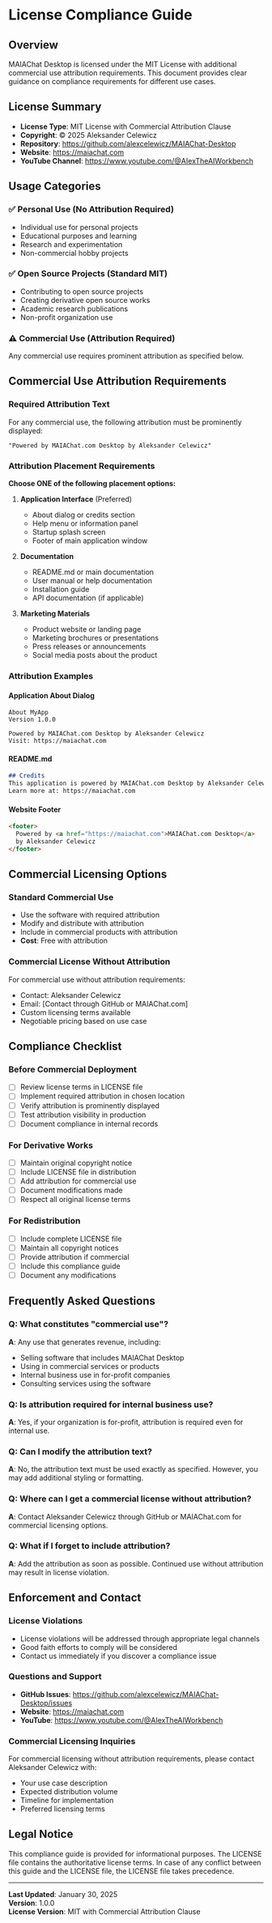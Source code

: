 # License Compliance Guide

## Overview

MAIAChat Desktop is licensed under the MIT License with additional commercial use attribution requirements. This document provides clear guidance on compliance requirements for different use cases.

## License Summary

- **License Type**: MIT License with Commercial Attribution Clause
- **Copyright**: © 2025 Aleksander Celewicz
- **Repository**: https://github.com/alexcelewicz/MAIAChat-Desktop
- **Website**: https://maiachat.com
- **YouTube Channel**: https://www.youtube.com/@AIexTheAIWorkbench

## Usage Categories

### ✅ Personal Use (No Attribution Required)
- Individual use for personal projects
- Educational purposes and learning
- Research and experimentation
- Non-commercial hobby projects

### ✅ Open Source Projects (Standard MIT)
- Contributing to open source projects
- Creating derivative open source works
- Academic research publications
- Non-profit organization use

### ⚠️ Commercial Use (Attribution Required)
Any commercial use requires prominent attribution as specified below.

## Commercial Use Attribution Requirements

### Required Attribution Text
For any commercial use, the following attribution must be prominently displayed:

```
"Powered by MAIAChat.com Desktop by Aleksander Celewicz"
```

### Attribution Placement Requirements

**Choose ONE of the following placement options:**

1. **Application Interface** (Preferred)
   - About dialog or credits section
   - Help menu or information panel
   - Startup splash screen
   - Footer of main application window

2. **Documentation**
   - README.md or main documentation
   - User manual or help documentation
   - Installation guide
   - API documentation (if applicable)

3. **Marketing Materials**
   - Product website or landing page
   - Marketing brochures or presentations
   - Press releases or announcements
   - Social media posts about the product

### Attribution Examples

#### Application About Dialog
```
About MyApp
Version 1.0.0

Powered by MAIAChat.com Desktop by Aleksander Celewicz
Visit: https://maiachat.com
```

#### README.md
```markdown
## Credits
This application is powered by MAIAChat.com Desktop by Aleksander Celewicz.
Learn more at: https://maiachat.com
```

#### Website Footer
```html
<footer>
  Powered by <a href="https://maiachat.com">MAIAChat.com Desktop</a> 
  by Aleksander Celewicz
</footer>
```

## Commercial Licensing Options

### Standard Commercial Use
- Use the software with required attribution
- Modify and distribute with attribution
- Include in commercial products with attribution
- **Cost**: Free with attribution

### Commercial License Without Attribution
For commercial use without attribution requirements:
- Contact: Aleksander Celewicz
- Email: [Contact through GitHub or MAIAChat.com]
- Custom licensing terms available
- Negotiable pricing based on use case

## Compliance Checklist

### Before Commercial Deployment
- [ ] Review license terms in LICENSE file
- [ ] Implement required attribution in chosen location
- [ ] Verify attribution is prominently displayed
- [ ] Test attribution visibility in production
- [ ] Document compliance in internal records

### For Derivative Works
- [ ] Maintain original copyright notice
- [ ] Include LICENSE file in distribution
- [ ] Add attribution for commercial use
- [ ] Document modifications made
- [ ] Respect all original license terms

### For Redistribution
- [ ] Include complete LICENSE file
- [ ] Maintain all copyright notices
- [ ] Provide attribution if commercial
- [ ] Include this compliance guide
- [ ] Document any modifications

## Frequently Asked Questions

### Q: What constitutes "commercial use"?
**A**: Any use that generates revenue, including:
- Selling software that includes MAIAChat Desktop
- Using in commercial services or products
- Internal business use in for-profit companies
- Consulting services using the software

### Q: Is attribution required for internal business use?
**A**: Yes, if your organization is for-profit, attribution is required even for internal use.

### Q: Can I modify the attribution text?
**A**: No, the attribution text must be used exactly as specified. However, you may add additional styling or formatting.

### Q: Where can I get a commercial license without attribution?
**A**: Contact Aleksander Celewicz through GitHub or MAIAChat.com for commercial licensing options.

### Q: What if I forget to include attribution?
**A**: Add the attribution as soon as possible. Continued use without attribution may result in license violation.

## Enforcement and Contact

### License Violations
- License violations will be addressed through appropriate legal channels
- Good faith efforts to comply will be considered
- Contact us immediately if you discover a compliance issue

### Questions and Support
- **GitHub Issues**: https://github.com/alexcelewicz/MAIAChat-Desktop/issues
- **Website**: https://maiachat.com
- **YouTube**: https://www.youtube.com/@AIexTheAIWorkbench

### Commercial Licensing Inquiries
For commercial licensing without attribution requirements, please contact Aleksander Celewicz with:
- Your use case description
- Expected distribution volume
- Timeline for implementation
- Preferred licensing terms

## Legal Notice

This compliance guide is provided for informational purposes. The LICENSE file contains the authoritative license terms. In case of any conflict between this guide and the LICENSE file, the LICENSE file takes precedence.

---

**Last Updated**: January 30, 2025  
**Version**: 1.0.0  
**License Version**: MIT with Commercial Attribution Clause
